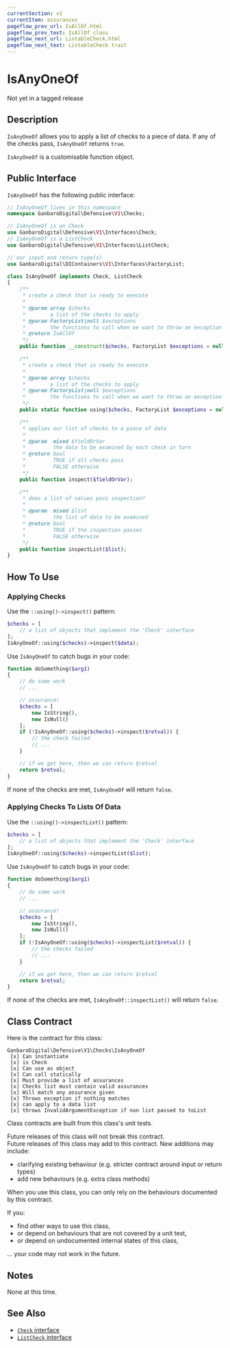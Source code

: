 ```yaml
---
currentSection: v1
currentItem: assurances
pageflow_prev_url: IsAllOf.html
pageflow_prev_text: IsAllOf class
pageflow_next_url: ListableCheck.html
pageflow_next_text: ListableCheck trait
---
```


# IsAnyOneOf

<div class="callout warning" markdown="1">
Not yet in a tagged release
</div>

## Description

`IsAnyOneOf` allows you to apply a list of checks to a piece of data. If any of the checks pass, `IsAnyOneOf` returns `true`.

`IsAnyOneOf` is a customisable function object.

## Public Interface

`IsAnyOneOf` has the following public interface:

```php
// IsAnyOneOf lives in this namespace
namespace GanbaroDigital\Defensive\V1\Checks;

// IsAnyOneOf is an Check
use GanbaroDigital\Defensive\V1\Interfaces\Check;
// IsAnyOneOf is a ListCheck
use GanbaroDigital\Defensive\V1\Interfaces\ListCheck;

// our input and return type(s)
use GanbaroDigital\DIContainers\V1\Interfaces\FactoryList;

class IsAnyOneOf implements Check, ListCheck
{
    /**
     * create a check that is ready to execute
     *
     * @param array $checks
     *        a list of the checks to apply
     * @param FactoryList|null $exceptions
     *        the functions to call when we want to throw an exception
     * @return IsAllOf
     */
    public function __construct($checks, FactoryList $exceptions = null);

    /**
     * create a check that is ready to execute
     *
     * @param array $checks
     *        a list of the checks to apply
     * @param FactoryList|null $exceptions
     *        the functions to call when we want to throw an exception
     */
    public static function using($checks, FactoryList $exceptions = null);

    /**
     * applies our list of checks to a piece of data
     *
     * @param  mixed $fieldOrVar
     *         the data to be examined by each check in turn
     * @return bool
     *         TRUE if all checks pass
     *         FALSE otherwise
     */
    public function inspect($fieldOrVar);

    /**
     * does a list of values pass inspection?
     *
     * @param  mixed $list
     *         the list of data to be examined
     * @return bool
     *         TRUE if the inspection passes
     *         FALSE otherwise
     */
    public function inspectList($list);
}
```

## How To Use

### Applying Checks

Use the `::using()->inspect()` pattern:

```php
$checks = [
    // a list of objects that implement the 'Check' interface
];
IsAnyOneOf::using($checks)->inspect($data);
```

Use `IsAnyOneOf` to catch bugs in your code:

```php
function doSomething($arg1)
{
    // do some work
    // ...

    // assurance!
    $checks = [
        new IsString(),
        new IsNull()
    ];
    if (!IsAnyOneOf::using($checks)->inspect($retval)) {
        // the check failed
        // ...
    }

    // if we get here, then we can return $retval
    return $retval;
}
```

If none of the checks are met, `IsAnyOneOf` will return `false`.

### Applying Checks To Lists Of Data

Use the `::using()->inspectList()` pattern:

```php
$checks = [
    // a list of objects that implement the 'Check' interface
];
IsAnyOneOf::using($checks)->inspectList($list);
```

Use `IsAnyOneOf` to catch bugs in your code:

```php
function doSomething($arg1)
{
    // do some work
    // ...

    // assurance!
    $checks = [
        new IsString(),
        new IsNull()
    ];
    if (!IsAnyOneOf::using($checks)->inspectList($retval)) {
        // the checks failed
        // ...
    }

    // if we get here, then we can return $retval
    return $retval;
}
```

If none of the checks are met, `IsAnyOneOf::inspectList()` will return `false`.

## Class Contract

Here is the contract for this class:

    GanbaroDigital\Defensive\V1\Checks\IsAnyOneOf
     [x] Can instantiate
     [x] is Check
     [x] Can use as object
     [x] Can call statically
     [x] Must provide a list of assurances
     [x] Checks list must contain valid assurances
     [x] Will match any assurance given
     [x] Throws exception if nothing matches
     [x] can apply to a data list
     [x] throws InvalidArgumentException if non list passed to toList

Class contracts are built from this class's unit tests.

<div class="callout success">
Future releases of this class will not break this contract.
</div>

<div class="callout info" markdown="1">
Future releases of this class may add to this contract. New additions may include:

* clarifying existing behaviour (e.g. stricter contract around input or return types)
* add new behaviours (e.g. extra class methods)
</div>

<div class="callout warning" markdown="1">
When you use this class, you can only rely on the behaviours documented by this contract.

If you:

* find other ways to use this class,
* or depend on behaviours that are not covered by a unit test,
* or depend on undocumented internal states of this class,

... your code may not work in the future.
</div>

## Notes

None at this time.

## See Also

* [`Check` interface](../Interfaces/Check.html)
* [`ListCheck` interface](../Interfaces/ListCheck.html)
